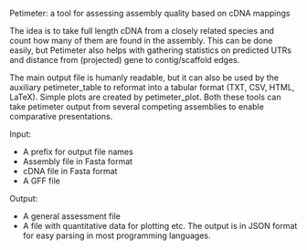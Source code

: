 Petimeter: a tool for assessing assembly quality based on cDNA
mappings

The idea is to take full length cDNA from a closely related species
and count how many of them are found in the assembly. This can be done
easily, but Petimeter also helps with gathering statistics on
predicted UTRs and distance from (projected) gene to contig/scaffold
edges.

The main output file is humanly readable, but it can also be used by
the auxiliary petimeter_table to reformat into a tabular format (TXT, CSV, HTML,
LaTeX). Simple plots are created by petimeter_plot. Both these
tools can take petimeter output from several competing assemblies to
enable comparative presentations.

Input:
- A prefix for output file names
- Assembly file in Fasta format
- cDNA file in Fasta format
- A GFF file 

Output:
- A general assessment file 
- A file with quantitative data for plotting etc.
The output is in JSON format for easy parsing in most programming
languages. 
